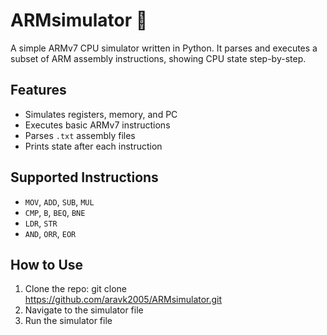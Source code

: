 # ARMsimulator 🧠

A simple ARMv7 CPU simulator written in Python. It parses and executes a subset of ARM assembly instructions, showing CPU state step-by-step.

## Features

- Simulates registers, memory, and PC
- Executes basic ARMv7 instructions
- Parses `.txt` assembly files
- Prints state after each instruction

## Supported Instructions

- `MOV`, `ADD`, `SUB`, `MUL`
- `CMP`, `B`, `BEQ`, `BNE`
- `LDR`, `STR`
- `AND`, `ORR`, `EOR`

## How to Use

1. Clone the repo:
   git clone https://github.com/aravk2005/ARMsimulator.git
2. Navigate to the simulator file
3. Run the simulator file
